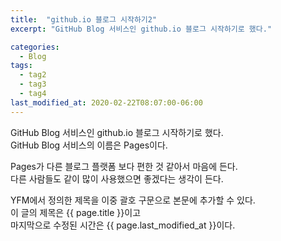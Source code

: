 ```yaml
---
title:  "github.io 블로그 시작하기2"
excerpt: "GitHub Blog 서비스인 github.io 블로그 시작하기로 했다."

categories:
  - Blog
tags:
  - tag2
  - tag3
  - tag4
last_modified_at: 2020-02-22T08:07:00-06:00
---
```


GitHub Blog 서비스인 github.io 블로그 시작하기로 했다.  
GitHub Blog 서비스의 이름은 Pages이다.  

Pages가 다른 블로그 플랫폼 보다 편한 것 같아서 마음에 든다.  
다른 사람들도 같이 많이 사용했으면 좋겠다는 생각이 든다.  

YFM에서 정의한 제목을 이중 괄호 구문으로 본문에 추가할 수 있다.  
이 글의 제목은 {{ page.title }}이고  
마지막으로 수정된 시간은 {{ page.last_modified_at }}이다.  